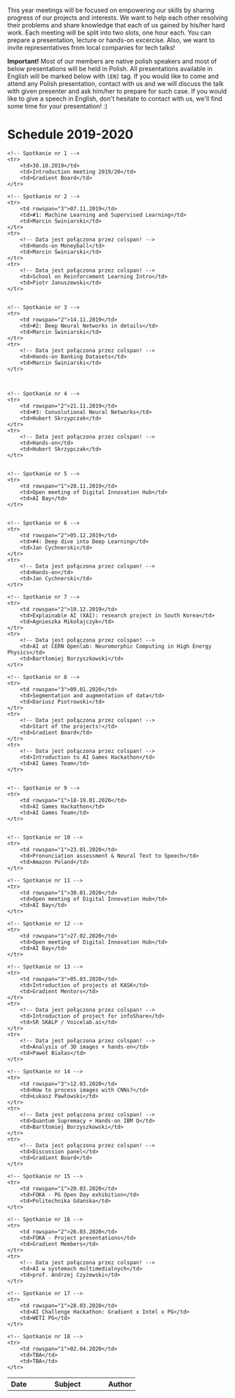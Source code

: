 This year meetings will be focused on empowering our skills by sharing progress of our projects and interests.
 We want to help each other resolving their problems and share knowledge that each of us gained by his/her hard work.
 Each meeting will be split into two slots, one hour each. You can prepare a presentation, lecture or hands-on
 excercise. Also, we want to invite representatives from local companies for tech talks!

**Important!** Most of our members are native polish speakers and most of below presentations will be held in Polish.
 All presentations available in English will be marked below with `[EN]` tag. If you would like to come and attend
 any Polish presentation, contact with us and we will discuss the talk with given presenter and ask him/her to prepare
 for such case. If you would like to give a speech in English, don't hesitate to contact with us, we'll find some time
 for your presentation! :)

# Schedule 2019-2020

<table>
    <tr>
        <th style="width:18%;">Date</th>
        <th style="width:58%;">Subject</th>
        <th style="width:29%;">Author</th>
    </tr>

    <!-- Spotkanie nr 1 -->
    <tr>
        <td>30.10.2019</td>
        <td>Introduction meeting 2019/20</td>
        <td>Gradient Board</td>
    </tr>

    <!-- Spotkanie nr 2 -->
    <tr>
        <td rowspan="3">07.11.2019</td>
        <td>#1: Machine Learning and Supervised Learning</td>
        <td>Marcin Świniarski</td>
    </tr>
    <tr>
        <!-- Data jest połączona przez colspan! -->
        <td>Hands-on Moneyball</td>
        <td>Marcin Świniarski</td>
    </tr>
	<tr>
        <!-- Data jest połączona przez colspan! -->
        <td>School on Reinforcement Learning Intro</td>
        <td>Piotr Januszewski</td>
    </tr>


    <!-- Spotkanie nr 3 -->
    <tr>
        <td rowspan="2">14.11.2019</td>
        <td>#2: Deep Neural Networks in details</td>
        <td>Marcin Świniarski</td>
    </tr>
	<tr>
        <!-- Data jest połączona przez colspan! -->
        <td>Hands-on Banking Datasets</td>
        <td>Marcin Świniarski</td>
    </tr>



    <!-- Spotkanie nr 4 -->
    <tr>
        <td rowspan="2">21.11.2019</td>
        <td>#3: Convolutional Neural Networks</td>
        <td>Hubert Skrzypczak</td>
    </tr>
    <tr>
        <!-- Data jest połączona przez colspan! -->
        <td>Hands-on</td>
        <td>Hubert Skrzypczak</td>
    </tr>


    <!-- Spotkanie nr 5 -->
    <tr>
        <td rowspan="1">28.11.2019</td>
        <td>Open meeting of Digital Innovation Hub</td>
        <td>AI Bay</td>
    </tr>


    <!-- Spotkanie nr 6 -->
    <tr>
        <td rowspan="2">05.12.2019</td>
        <td>#4: Deep dive into Deep Learning</td>
        <td>Jan Cychnerski</td>
    </tr>
    <tr>
        <!-- Data jest połączona przez colspan! -->
        <td>Hands-on</td>
        <td>Jan Cychnerski</td>
    </tr>
	
	<!-- Spotkanie nr 7 -->
    <tr>
        <td rowspan="2">10.12.2019</td>
        <td>Explainable AI (XAI): research project in South Korea</td>
        <td>Agnieszka Mikołajczyk</td>
    </tr>
    <tr>
        <!-- Data jest połączona przez colspan! -->
        <td>AI at CERN Openlab: Neuromorphic Computing in High Energy Physics</td>
        <td>Bartłomiej Borzyszkowski</td>
    </tr>
	
	<!-- Spotkanie nr 8 -->
	<tr>
        <td rowspan="3">09.01.2020</td>
        <td>Segmentation and augmentation of data</td>
        <td>Dariusz Piotrowski</td>
    </tr>
	<tr>
        <!-- Data jest połączona przez colspan! -->
        <td>Start of the projects!</td>
        <td>Gradient Board</td>
    </tr>
	<tr>
        <!-- Data jest połączona przez colspan! -->
        <td>Introduction to AI Games Hackathon</td>
        <td>AI Games Team</td>
    </tr>
    
	
	<!-- Spotkanie nr 9 -->
    <tr>
        <td rowspan="1">18-19.01.2020</td>
        <td>AI Games Hackathon</td>
        <td>AI Games Team</td>
    </tr>
	

	<!-- Spotkanie nr 10 -->
	<tr>
        <td rowspan="1">23.01.2020</td>
        <td>Pronunciation assessment & Neural Text to Speech</td>
        <td>Amazon Poland</td>
    </tr>

	<!-- Spotkanie nr 11 -->
    <tr>
        <td rowspan="1">30.01.2020</td>
        <td>Open meeting of Digital Innovation Hub</td>
        <td>AI Bay</td>
    </tr>
	
	<!-- Spotkanie nr 12 -->
    <tr>
        <td rowspan="1">27.02.2020</td>
        <td>Open meeting of Digital Innovation Hub</td>
        <td>AI Bay</td>
    </tr>
	
	<!-- Spotkanie nr 13 -->
	<tr>
        <td rowspan="3">05.03.2020</td>
        <td>Introduction of projects at KASK</td>
        <td>Gradient Mentors</td>
    </tr>
	<tr>
        <!-- Data jest połączona przez colspan! -->
        <td>Introduction of project for infoShare</td>
        <td>SR SKALP / Voicelab.ai</td>
    </tr>
	<tr>
        <!-- Data jest połączona przez colspan! -->
        <td>Analysis of 3D images + hands-on</td>
        <td>Paweł Białas</td>
    </tr>
	
	<!-- Spotkanie nr 14 -->
	<tr>
        <td rowspan="3">12.03.2020</td>
        <td>How to process images with CNNs?</td>
        <td>Łukasz Pawłowski</td>
    </tr>
	<tr>
        <!-- Data jest połączona przez colspan! -->
        <td>Quantum Supremacy + Hands-on IBM Q</td>
        <td>Bartłomiej Borzyszkowski</td>
    </tr>
	<tr>
        <!-- Data jest połączona przez colspan! -->
        <td>Discussion panel</td>
        <td>Gradient Board</td>
    </tr>
	
	<!-- Spotkanie nr 15 -->
    <tr>
        <td rowspan="1">20.03.2020</td>
        <td>FOKA - PG Open Day exhibition</td>
        <td>Politechnika Gdańska</td>
    </tr>
	
	<!-- Spotkanie nr 16 -->
	<tr>
        <td rowspan="2">26.03.2020</td>
        <td>FOKA - Project presentations</td>
        <td>Gradient Members</td>
    </tr>
	<tr>
        <!-- Data jest połączona przez colspan! -->
        <td>AI w systemach multimedialnych</td>
        <td>prof. Andrzej Czyżewski</td>
    </tr>
	
	<!-- Spotkanie nr 17 -->
	<tr>
        <td rowspan="1">28.03.2020</td>
        <td>AI Challenge Hackathon: Gradient x Intel x PG</td>
        <td>WETI PG</td>
    </tr>
	
	<!-- Spotkanie nr 18 -->
	<tr>
        <td rowspan="1">02.04.2020</td>
        <td>TBA</td>
        <td>TBA</td>
    </tr>


</table>

